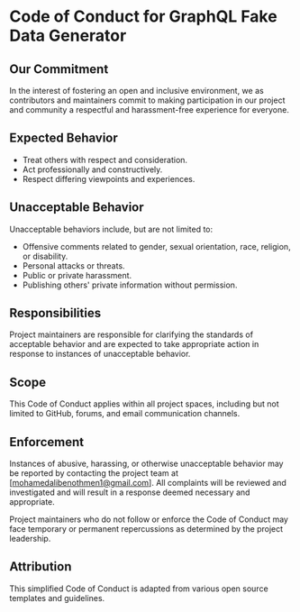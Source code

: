 # Code of Conduct for GraphQL Fake Data Generator

## Our Commitment

In the interest of fostering an open and inclusive environment, we as contributors and maintainers commit to making participation in our project and community a respectful and harassment-free experience for everyone.

## Expected Behavior

- Treat others with respect and consideration.
- Act professionally and constructively.
- Respect differing viewpoints and experiences.

## Unacceptable Behavior

Unacceptable behaviors include, but are not limited to:

- Offensive comments related to gender, sexual orientation, race, religion, or disability.
- Personal attacks or threats.
- Public or private harassment.
- Publishing others' private information without permission.

## Responsibilities

Project maintainers are responsible for clarifying the standards of acceptable behavior and are expected to take appropriate action in response to instances of unacceptable behavior.

## Scope

This Code of Conduct applies within all project spaces, including but not limited to GitHub, forums, and email communication channels.

## Enforcement

Instances of abusive, harassing, or otherwise unacceptable behavior may be reported by contacting the project team at [mohamedalibenothmen1@gmail.com]. All complaints will be reviewed and investigated and will result in a response deemed necessary and appropriate.

Project maintainers who do not follow or enforce the Code of Conduct may face temporary or permanent repercussions as determined by the project leadership.

## Attribution

This simplified Code of Conduct is adapted from various open source templates and guidelines.
